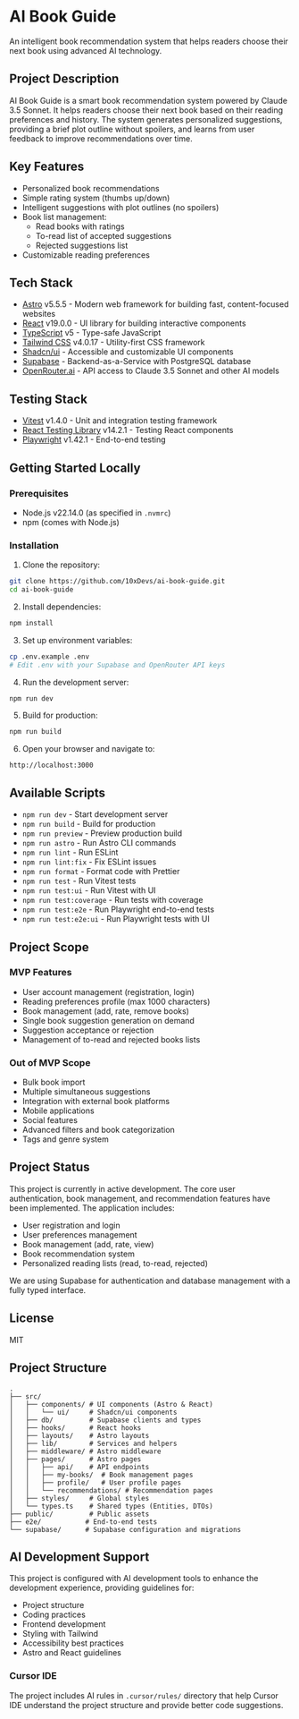 # AI Book Guide 

An intelligent book recommendation system that helps readers choose their next book using advanced AI technology.

## Project Description

AI Book Guide is a smart book recommendation system powered by Claude 3.5 Sonnet. It helps readers choose their next book based on their reading preferences and history. The system generates personalized suggestions, providing a brief plot outline without spoilers, and learns from user feedback to improve recommendations over time.

## Key Features
- Personalized book recommendations
- Simple rating system (thumbs up/down)
- Intelligent suggestions with plot outlines (no spoilers)
- Book list management:
  - Read books with ratings
  - To-read list of accepted suggestions
  - Rejected suggestions list
- Customizable reading preferences

## Tech Stack
- [Astro](https://astro.build/) v5.5.5 - Modern web framework for building fast, content-focused websites
- [React](https://react.dev/) v19.0.0 - UI library for building interactive components
- [TypeScript](https://www.typescriptlang.org/) v5 - Type-safe JavaScript
- [Tailwind CSS](https://tailwindcss.com/) v4.0.17 - Utility-first CSS framework
- [Shadcn/ui](https://ui.shadcn.com/) - Accessible and customizable UI components
- [Supabase](https://supabase.io/) - Backend-as-a-Service with PostgreSQL database
- [OpenRouter.ai](https://openrouter.ai/) - API access to Claude 3.5 Sonnet and other AI models

## Testing Stack
- [Vitest](https://vitest.dev/) v1.4.0 - Unit and integration testing framework
- [React Testing Library](https://testing-library.com/docs/react-testing-library/intro/) v14.2.1 - Testing React components
- [Playwright](https://playwright.dev/) v1.42.1 - End-to-end testing

## Getting Started Locally

### Prerequisites
- Node.js v22.14.0 (as specified in `.nvmrc`)
- npm (comes with Node.js)

### Installation

1. Clone the repository:
```bash
git clone https://github.com/10xDevs/ai-book-guide.git
cd ai-book-guide
```

2. Install dependencies:
```bash
npm install
```

3. Set up environment variables:
```bash
cp .env.example .env
# Edit .env with your Supabase and OpenRouter API keys
```

4. Run the development server:
```bash
npm run dev
```

5. Build for production:
```bash
npm run build
```

6. Open your browser and navigate to:
```
http://localhost:3000
```

## Available Scripts

- `npm run dev` - Start development server
- `npm run build` - Build for production
- `npm run preview` - Preview production build
- `npm run astro` - Run Astro CLI commands
- `npm run lint` - Run ESLint
- `npm run lint:fix` - Fix ESLint issues
- `npm run format` - Format code with Prettier
- `npm run test` - Run Vitest tests
- `npm run test:ui` - Run Vitest with UI
- `npm run test:coverage` - Run tests with coverage
- `npm run test:e2e` - Run Playwright end-to-end tests
- `npm run test:e2e:ui` - Run Playwright tests with UI

## Project Scope

### MVP Features
- User account management (registration, login)
- Reading preferences profile (max 1000 characters)
- Book management (add, rate, remove books)
- Single book suggestion generation on demand
- Suggestion acceptance or rejection
- Management of to-read and rejected books lists

### Out of MVP Scope
- Bulk book import
- Multiple simultaneous suggestions
- Integration with external book platforms
- Mobile applications
- Social features
- Advanced filters and book categorization
- Tags and genre system

## Project Status

This project is currently in active development. The core user authentication, book management, and recommendation features have been implemented. The application includes:

- User registration and login
- User preferences management
- Book management (add, rate, view)
- Book recommendation system
- Personalized reading lists (read, to-read, rejected)

We are using Supabase for authentication and database management with a fully typed interface.

## License

MIT

## Project Structure

```
.
├── src/
│   ├── components/ # UI components (Astro & React)
│   │   └── ui/     # Shadcn/ui components
│   ├── db/         # Supabase clients and types
│   ├── hooks/      # React hooks
│   ├── layouts/    # Astro layouts
│   ├── lib/        # Services and helpers
│   ├── middleware/ # Astro middleware
│   ├── pages/      # Astro pages
│   │   ├── api/    # API endpoints
│   │   ├── my-books/  # Book management pages
│   │   ├── profile/   # User profile pages
│   │   └── recommendations/ # Recommendation pages
│   ├── styles/     # Global styles
│   └── types.ts    # Shared types (Entities, DTOs)
├── public/         # Public assets
├── e2e/           # End-to-end tests
└── supabase/      # Supabase configuration and migrations
```

## AI Development Support

This project is configured with AI development tools to enhance the development experience, providing guidelines for:

- Project structure
- Coding practices
- Frontend development
- Styling with Tailwind
- Accessibility best practices
- Astro and React guidelines

### Cursor IDE

The project includes AI rules in `.cursor/rules/` directory that help Cursor IDE understand the project structure and provide better code suggestions.
